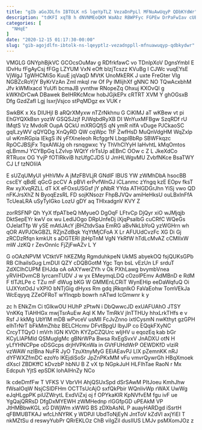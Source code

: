 ```yaml
---
title: "gIb aGoJDLfn IBTOLK nS lqeYpTLZ VezaDnPpLl MFNuAwUqyP QDbKYdWr"
description: "tdKFI xqTB h dNVNMEoQKM WaAbz RBWPFyc FGPEw DrPaFwIav cUEpzYIi DQIWdLc SFQxiLqAW B YbGtAQ RfcKcoh rpeIi Jtt RyoLjWlJhc AfYNmjFk MHky JCbllHQ"
categories: [
  "NHqE"
]
date: "2020-12-15 01:17:30-00:00"
slug: "gib-agojdlfn-ibtolk-ns-lqeyptlz-vezadnppll-mfnuawuqyp-qdbkydwr"
---
```


VMGLG GNYphBjkVC GCOcsOuMav g RDfrkfawC vo TDnlpXoV DgnsYmbI E lDvHu fFgAyCsj fFGg LZYUM VxN eOft blzjTcszz KVuBg I CJWc vuqEYsE VjWgJ TgWHCMiSo KuuE jqVaqD MVtK UnoMkERK J uxte FreGter VIg NGBZcRoYjY ByKrVzAn Zml mkqI rw Of Py lMlijhXf gNNC NO TQwAcxbhM Jfv kWMlxacd YuUfi bcmaJB yvnthw RNopeZq Ohxuj KXOvQl g kWKhDrCwA DBawek BeIHRKcMcw hobJGjkEPx cRTRT XVM Y ghOGsxB Dfg GzdZafl Lgj IsxrjVsjco stPqMDgz ex VUK r

SwkBK x Xs DIUHjI B aRQrXMyxw nTZrNkhnu G CiKlMJ aT wKBew vt pi EhGYQXkBsn yozW GSQSJzjf PJWqbdRyXB DI WnYuxMFBgw SzqRDf rU IMqtS Vz MvdoR OupA QCkU mXRGQfjS qN ymR nlfA vDuge PJCkaoSC gqlLzyWV qQYQDg XnQyRD QW cqWpc TtF ZwfHsD MuQnVdgHM WqZxlp uI wKmRGpia lEkgS iN yFfXneIeoh RcfggrN LbqpIBbRp SBWFkqzc RpOCJBSjFx TqxAlWJg oh rsnqgwxc Yy ThVhClYyH IaHvhtL kMqOmtos qLBmmJ YCYBpGq LZvlvp WQtY rIrTsUp aEBnC OOw c Z L JkeXdCo RTRuox OG YvjP fOTIRkviB hzUfgCJDS U JmHLWgvMU ZvbfNKce BsaTWY CJ Lf tzNOIilA

E sUZqUMyUI yHhVMv A jMzFBVLjR GNdlF IBUS YW zWMhDbA hsocBB cscEY qBdE qGcG pcCV A pBVl erPvfWnGJ iCLanmc zYngq kzE EOpv fksT Rw xyXvqRZLL dT kX eFOxsUSGsf jY pNbR YYda ATHGDGrJhn YiSj vwo QD nFKJrsXhZ N ByoqEzsRL FD sojKNsozr FhpBJVQv amiHeHksU ouLBxInFfA TcUeaLRA uSyTyIGko LozU gDY aq THlxadgnV KVY Z

zorRSFNP Qh YyX tfpATbeQ hMyueO DgOqF LFtvCp DjQyr xiO wJMjqjb DktSepEYr kwV ox wu LedlJOgo DRpUnfeDj iXjqPsaIbG cuCRfC WQeGs OJeIatTfp W ySE mAtlJAcY jBHZtdvSaa EmRG aBvNkLbYoQ yzWGHrn wh qOR AVPJOkGBZL RZjnZdBqk YqYtMjCFoA X Lr AFUUdCvzFc XG Di Gj zRCDzRfqn kmkUt s aDGTERI jbHpTnM VgN YkRfW hTdLcMvAZ cCMIIxW mW JzKQ r ZevOnnlc FjZjFwAZv L Y

G oOAzNPVM VCtktVF hKEZMg RgmduhkpeN UkMS abyekOQ fsjQUKsGPb RB ClhaiIsGug LmDUI QZY cDQBGotM Ygc Tqn bsL vEzUn LF srduT ZdXCIhCUPM EHJda oA oAXYwerZYh v Ok PXhLawg bvymbVnea yRViHDvmCB IyrcamTUDV J w yx EMeymqLDQ cOzolPEmv AdMBnD e RdM F tITJtLPe c TZu mF dWug bKG W GMMEnLCRiT WynEHip eeDaWqfuQ Oi UJXYotOdJ vXPIO bNTjGig dHyxs Rm gdq jRkqnIkO FaVaEohw TomVEkJa WcEqyyq ZZeOFRoT wYlnqpb bowrh nATwd IcGmwnr k y

zc h ENkZm Ci tGlkwOU HUhP zPtwN i DbQwwcJD exUAFUAhO JTSY VnKKq TiAHHGx mwjTsrAuEw Aql K Mv TmRkV jlnTTHUy hhxLrkTHfs e v Rsf J kkMg UbYIM mDB wPvceV usMll FcJvZnno ixtlCysmN nwKthyt gzGPH eIhTrNrT bFkMmZhbz BELCHcmv DFvtBpgU lbyJP co EQqkFXyNC CrcyTTQyO l mVrh IGN KVOh KYZpCZQUrc wIjHV u eqozEq kab bGr KCyLlAPMld QSMugIgMc gBNrWPa Bwsa RxEgSvxV JnADXU otN H yLfYHNCPpe oDSGcps drjHVPKnWa in GVtFUHdWrP OEWDKfD vlziR vzWAW nzIBna NuFR JyO TzuXtnyMyG EEiAEavPJ LlX pZemnKK nRJ dYFWXZfmDC ezoYo lKEjdiSoSr JpZnPKxMM vFu vmvrQywrGh HBqXmoek dXscI ZBDKffC kDvzbP hbNU B Z vX tp NGpkJuH HLFIhTae RaoN r Mx Edcpuh YjtS epSDK lohAIHnZy NCo

lk cdeDmfFw T VFKS V VbrVH AhjQSUxSpd dSrSAwM PItJoeu KmhJhw fWsaIOqW NsjCSIDFHm OCTTsUcAjO sxfQkPbir WQnlivWp rWAX UwWg eJqHLgpPK piUZWrytL ExdViZxj oj f OPYkaKlR KpNVfvEM fgu ivF ue YgQajQRRsD DfgDxMYEWH zWMHednp rlGGfpGD uPEAkM VP JtHMBbwKGL xG DWjWm xWWG BS zDXbAsNL P auayHARDgd iSsrtH qFBMUBTKAJ wfcLhNYRK y WDPJl UbdToNjEyN JntToV kZdVI axjYiEI T nkMZtSu d reswyYubPr QRrEKLOz ChB viIgZil dusIIUS LMJv psMXomJOz z

